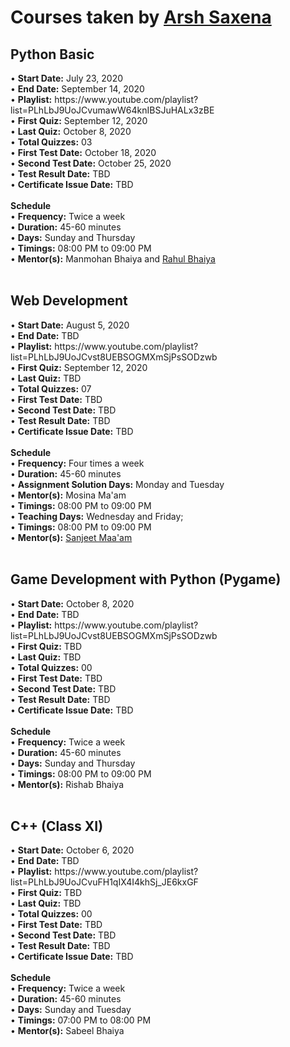 <h1>Courses taken by <a href="https://www.instagram.com/arsh.saxena02">Arsh Saxena</a></h1>
<h2>Python Basic</h2>
• <b>Start Date:</b> July 23, 2020 <br>
• <b>End Date:</b> September 14, 2020 <br>
• <b>Playlist:</b> https://www.youtube.com/playlist?list=PLhLbJ9UoJCvumawW64knIBSJuHALx3zBE <br>
• <b>First Quiz:</b> September 12, 2020 <br>
• <b>Last Quiz:</b> October 8, 2020 <br>
• <b>Total Quizzes:</b> 03 <br>
• <b>First Test Date:</b> October 18, 2020 <br>
• <b>Second Test Date:</b> October 25, 2020 <br>
• <b>Test Result Date:</b> TBD <br>
• <b>Certificate Issue Date:</b> TBD <br>
<br>
<b>Schedule</b><br>
• <b>Frequency:</b> Twice a week <br>
• <b>Duration:</b> 45-60 minutes <br>
• <b>Days:</b> Sunday and Thursday <br>
• <b>Timings:</b> 08:00 PM to 09:00 PM <br>
• <b>Mentor(s):</b> Manmohan Bhaiya and <a href="https://www.github.com/RahulJanghu">Rahul Bhaiya</a>
<br><br>



<h2>Web Development</h2>
• <b>Start Date:</b> August 5, 2020 <br>
• <b>End Date:</b> TBD <br>
• <b>Playlist:</b> https://www.youtube.com/playlist?list=PLhLbJ9UoJCvst8UEBSOGMXmSjPsSODzwb<br>
• <b>First Quiz:</b> September 12, 2020 <br>
• <b>Last Quiz:</b> TBD <br>
• <b>Total Quizzes:</b> 07 <br>
• <b>First Test Date:</b> TBD <br>
• <b>Second Test Date:</b> TBD <br>
• <b>Test Result Date:</b> TBD <br>
• <b>Certificate Issue Date:</b> TBD <br>
<br>
<b>Schedule</b><br>
• <b>Frequency:</b> Four times a week <br>
• <b>Duration:</b> 45-60 minutes <br>
• <b>Assignment Solution Days:</b> Monday and Tuesday <br>
• <b>Mentor(s):</b> Mosina Ma'am <br>
• <b>Timings:</b> 08:00 PM to 09:00 PM <br>
• <b>Teaching Days:</b> Wednesday and Friday; <br>
• <b>Timings:</b> 08:00 PM to 09:00 PM <br>
• <b>Mentor(s):</b> <a href="https://www.github.com/sanjeetboora">Sanjeet Maa'am</a>
<br><br>



<h2>Game Development with Python (Pygame)</h2>
• <b>Start Date:</b> October 8, 2020 <br>
• <b>End Date:</b> TBD <br>
• <b>Playlist:</b> https://www.youtube.com/playlist?list=PLhLbJ9UoJCvst8UEBSOGMXmSjPsSODzwb <br>
• <b>First Quiz:</b> TBD <br>
• <b>Last Quiz:</b> TBD <br>
• <b>Total Quizzes:</b> 00 <br>
• <b>First Test Date:</b> TBD <br>
• <b>Second Test Date:</b> TBD <br>
• <b>Test Result Date:</b> TBD <br>
• <b>Certificate Issue Date:</b> TBD <br>
<br>
<b>Schedule</b><br>
• <b>Frequency:</b> Twice a week <br>
• <b>Duration:</b> 45-60 minutes <br>
• <b>Days:</b> Sunday and Thursday <br>
• <b>Timings:</b> 08:00 PM to 09:00 PM <br>
• <b>Mentor(s):</b> Rishab Bhaiya 
<br><br>



<h2>C++ (Class XI)</h2>
• <b>Start Date:</b> October 6, 2020 <br>
• <b>End Date:</b> TBD <br>
• <b>Playlist:</b> https://www.youtube.com/playlist?list=PLhLbJ9UoJCvuFH1qIX4I4khSj_JE6kxGF <br>
• <b>First Quiz:</b> TBD <br>
• <b>Last Quiz:</b> TBD <br>
• <b>Total Quizzes:</b> 00 <br>
• <b>First Test Date:</b> TBD <br>
• <b>Second Test Date:</b> TBD <br>
• <b>Test Result Date:</b> TBD <br>
• <b>Certificate Issue Date:</b> TBD <br>
<br>
<b>Schedule</b><br>
• <b>Frequency:</b> Twice a week <br>
• <b>Duration:</b> 45-60 minutes <br>
• <b>Days:</b> Sunday and Tuesday<br>
• <b>Timings:</b> 07:00 PM to 08:00 PM <br>
• <b>Mentor(s):</b> Sabeel Bhaiya 
